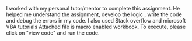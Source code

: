 I worked with my personal tutor/mentor to complete this assignment. He helped me understand the assignment, develop the logic , write the code and debug the errors in my code.
I also used Stack overflow and microsoft VBA tutorials
Attached file is macro enabled workbook. To execute, please click on "view code" and run the code. 
